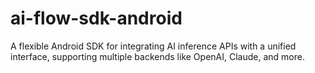 # ai-flow-sdk-android
A flexible Android SDK for integrating AI inference APIs with a unified interface, supporting multiple backends like OpenAI, Claude, and more.
